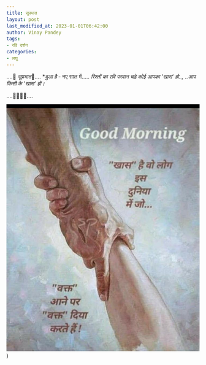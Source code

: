 ```yaml
---
title: सुप्रभात
layout: post
last_modified_at: 2023-01-01T06:42:00
author: Vinay Pandey
tags:
- रवि दर्शन
categories:
- लघु
---
```

....🙏 *सुप्रभात*🙏....
**दुआ है* - नए साल में.....
_रिश्तों का रवि परवान चढ़े_
*कोई आपका 'खास' हो..,*
*..आप किसी के 'खास' हों।* 

  ....🌷🌷🌷🌷....


![IMG-20230101-WA0006.jpg](/images/IMG-20230101-WA0006.jpg))

